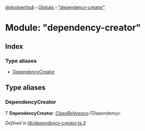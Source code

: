 [@dvolper/tsdi](../README.md) › [Globals](../globals.md) › ["dependency-creator"](_dependency_creator_.md)

# Module: "dependency-creator"

## Index

### Type aliases

* [DependencyCreator](_dependency_creator_.md#dependencycreator)

## Type aliases

###  DependencyCreator

Ƭ **DependencyCreator**: *[ClassReference](../interfaces/_class_reference_.classreference.md)‹TDependency›*

*Defined in [lib/dependency-creator.ts:3](https://github.com/DavidVollmers/typescript-dependency-injection/blob/b0a5e90/packages/tsdi/lib/dependency-creator.ts#L3)*
